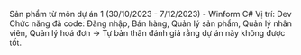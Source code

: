 Sản phẩm từ môn dự án 1 (30/10/2023 - 7/12/2023) - Winform C#
Vị trí: Dev
Chức năng đã code: Đăng nhập, Bán hàng, Quản lý sản phẩm, Quản lý nhân viên, Quản lý hoá đơn
-> Tự bản thân đánh giá rằng dự án này không được tốt.
